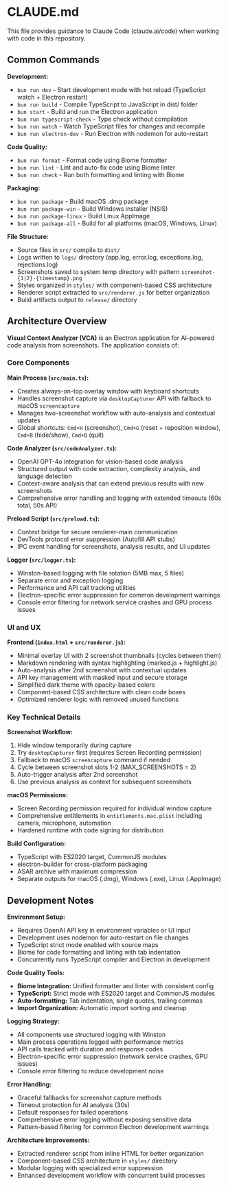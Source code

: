 # CLAUDE.md

This file provides guidance to Claude Code (claude.ai/code) when working with code in this repository.

## Common Commands

**Development:**
- `bun run dev` - Start development mode with hot reload (TypeScript watch + Electron restart)
- `bun run build` - Compile TypeScript to JavaScript in dist/ folder
- `bun start` - Build and run the Electron application
- `bun run typescript-check` - Type check without compilation
- `bun run watch` - Watch TypeScript files for changes and recompile
- `bun run electron-dev` - Run Electron with nodemon for auto-restart

**Code Quality:**
- `bun run format` - Format code using Biome formatter
- `bun run lint` - Lint and auto-fix code using Biome linter
- `bun run check` - Run both formatting and linting with Biome

**Packaging:**
- `bun run package` - Build macOS .dmg package
- `bun run package-win` - Build Windows installer (NSIS)
- `bun run package-linux` - Build Linux AppImage
- `bun run package-all` - Build for all platforms (macOS, Windows, Linux)

**File Structure:**
- Source files in `src/` compile to `dist/`
- Logs written to `logs/` directory (app.log, error.log, exceptions.log, rejections.log)
- Screenshots saved to system temp directory with pattern `screenshot-{1|2}-{timestamp}.png`
- Styles organized in `styles/` with component-based CSS architecture
- Renderer script extracted to `src/renderer.js` for better organization
- Build artifacts output to `release/` directory

## Architecture Overview

**Visual Context Analyzer (VCA)** is an Electron application for AI-powered code analysis from screenshots. The application consists of:

### Core Components

**Main Process (`src/main.ts`):**
- Creates always-on-top overlay window with keyboard shortcuts
- Handles screenshot capture via `desktopCapturer` API with fallback to macOS `screencapture`
- Manages two-screenshot workflow with auto-analysis and contextual updates
- Global shortcuts: `Cmd+H` (screenshot), `Cmd+G` (reset + reposition window), `Cmd+B` (hide/show), `Cmd+Q` (quit)

**Code Analyzer (`src/codeAnalyzer.ts`):**
- OpenAI GPT-4o integration for vision-based code analysis
- Structured output with code extraction, complexity analysis, and language detection
- Context-aware analysis that can extend previous results with new screenshots
- Comprehensive error handling and logging with extended timeouts (60s total, 50s API)

**Preload Script (`src/preload.ts`):**
- Context bridge for secure renderer-main communication
- DevTools protocol error suppression (Autofill API stubs)
- IPC event handling for screenshots, analysis results, and UI updates

**Logger (`src/logger.ts`):**
- Winston-based logging with file rotation (5MB max, 5 files)
- Separate error and exception logging
- Performance and API call tracking utilities
- Electron-specific error suppression for common development warnings
- Console error filtering for network service crashes and GPU process issues

### UI and UX

**Frontend (`index.html` + `src/renderer.js`):**
- Minimal overlay UI with 2 screenshot thumbnails (cycles between them)
- Markdown rendering with syntax highlighting (marked.js + highlight.js)
- Auto-analysis after 2nd screenshot with contextual updates
- API key management with masked input and secure storage
- Simplified dark theme with opacity-based colors
- Component-based CSS architecture with clean code boxes
- Optimized renderer logic with removed unused functions

### Key Technical Details

**Screenshot Workflow:**
1. Hide window temporarily during capture
2. Try `desktopCapturer` first (requires Screen Recording permission)  
3. Fallback to macOS `screencapture` command if needed
4. Cycle between screenshot slots 1-2 (MAX_SCREENSHOTS = 2)
5. Auto-trigger analysis after 2nd screenshot
6. Use previous analysis as context for subsequent screenshots

**macOS Permissions:**
- Screen Recording permission required for individual window capture
- Comprehensive entitlements in `entitlements.mac.plist` including camera, microphone, automation
- Hardened runtime with code signing for distribution

**Build Configuration:**
- TypeScript with ES2020 target, CommonJS modules
- electron-builder for cross-platform packaging
- ASAR archive with maximum compression
- Separate outputs for macOS (.dmg), Windows (.exe), Linux (.AppImage)

## Development Notes

**Environment Setup:**
- Requires OpenAI API key in environment variables or UI input
- Development uses nodemon for auto-restart on file changes
- TypeScript strict mode enabled with source maps
- Biome for code formatting and linting with tab indentation
- Concurrently runs TypeScript compiler and Electron in development

**Code Quality Tools:**
- **Biome Integration:** Unified formatter and linter with consistent config
- **TypeScript:** Strict mode with ES2020 target and CommonJS modules
- **Auto-formatting:** Tab indentation, single quotes, trailing commas
- **Import Organization:** Automatic import sorting and cleanup

**Logging Strategy:**
- All components use structured logging with Winston
- Main process operations logged with performance metrics
- API calls tracked with duration and response codes
- Electron-specific error suppression (network service crashes, GPU issues)
- Console error filtering to reduce development noise

**Error Handling:**
- Graceful fallbacks for screenshot capture methods  
- Timeout protection for AI analysis (30s)
- Default responses for failed operations
- Comprehensive error logging without exposing sensitive data
- Pattern-based filtering for common Electron development warnings

**Architecture Improvements:**
- Extracted renderer script from inline HTML for better organization
- Component-based CSS architecture in `styles/` directory
- Modular logging with specialized error suppression
- Enhanced development workflow with concurrent build processes
